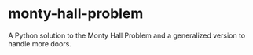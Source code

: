 # monty-hall-problem
A Python solution to the Monty Hall Problem and a generalized version to handle more doors.
